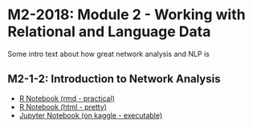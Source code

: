 # M2-2018: Module 2 - Working with Relational and Language Data

Some intro text about how great network analysis and NLP is

## M2-1-2: Introduction to Network Analysis

* [R Notebook (rmd - practical)](https://rawgit.com/SDS-AAU/M2-2018/master/notebooks/M2_1_network_analysis_intro.Rmd)
* [R Notebook (html - pretty)](https://rawgit.com/SDS-AAU/M2-2018/master/notebooks/M2_1_network_analysis_intro.html)
* [Jupyter Notebook (on kaggle - executable)](https://kaggle.com/danielhain/sds-2018-m2-1-intro-nw)

